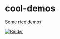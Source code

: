 # cool-demos
Some nice demos

[![Binder](https://mybinder.org/badge_logo.svg)](https://mybinder.org/v2/gh/elephantscale/cool-demos/HEAD)
